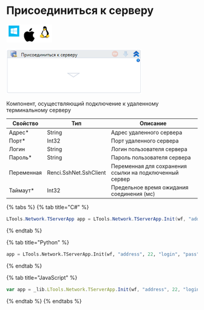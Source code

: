 # Присоединиться к серверу

![](<../../../../.gitbook/assets/image (100) (1) (1) (1) (1) (2) (11).png>)

![](<../../../../.gitbook/assets/image (408).png>)

Компонент, осуществляющий подключение к удаленному терминальному серверу

| Свойство   | Тип                    | Описание                                                |
| ---------- | ---------------------- | ------------------------------------------------------- |
| Адрес\*    | String                 | Адрес удаленного сервера                                |
| Порт\*     | Int32                  | Порт удаленного сервера                                 |
| Логин      | String                 | Логин пользователя сервера                              |
| Пароль\*   | String                 | Пароль пользователя сервера                             |
| Переменная | Renci.SshNet.SshClient | Переменная для сохранения ссылки на подключенный сервер |
| Таймаут\*  | Int32                  | Предельное время ожидания соединения (мс)               |

{% tabs %}
{% tab title="C#" %}
```csharp
LTools.Network.TServerApp app = LTools.Network.TServerApp.Init(wf, "address", 22, "login", "pass", 10000);
```
{% endtab %}

{% tab title="Python" %}
```python
app = LTools.Network.TServerApp.Init(wf, "address", 22, "login", "pass", 10000)
```
{% endtab %}

{% tab title="JavaScript" %}
```javascript
var app = _lib.LTools.Network.TServerApp.Init(wf, "address", 22, "login", "pass", 10000);
```
{% endtab %}
{% endtabs %}
